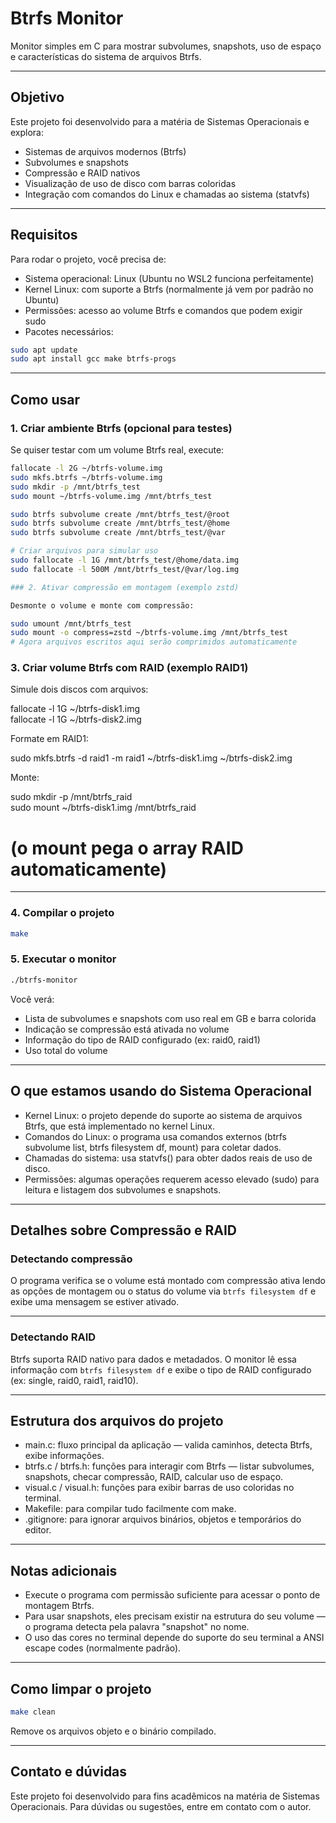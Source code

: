 # Btrfs Monitor

Monitor simples em C para mostrar subvolumes, snapshots, uso de espaço e características do sistema de arquivos Btrfs.

---

## Objetivo

Este projeto foi desenvolvido para a matéria de Sistemas Operacionais e explora:

- Sistemas de arquivos modernos (Btrfs)
- Subvolumes e snapshots
- Compressão e RAID nativos
- Visualização de uso de disco com barras coloridas
- Integração com comandos do Linux e chamadas ao sistema (statvfs)

---

## Requisitos

Para rodar o projeto, você precisa de:

- Sistema operacional: Linux (Ubuntu no WSL2 funciona perfeitamente)
- Kernel Linux: com suporte a Btrfs (normalmente já vem por padrão no Ubuntu)
- Permissões: acesso ao volume Btrfs e comandos que podem exigir sudo
- Pacotes necessários:

```bash
sudo apt update  
sudo apt install gcc make btrfs-progs  
```
---

## Como usar

### 1. Criar ambiente Btrfs (opcional para testes)

Se quiser testar com um volume Btrfs real, execute:
```bash
fallocate -l 2G ~/btrfs-volume.img  
sudo mkfs.btrfs ~/btrfs-volume.img  
sudo mkdir -p /mnt/btrfs_test  
sudo mount ~/btrfs-volume.img /mnt/btrfs_test  

sudo btrfs subvolume create /mnt/btrfs_test/@root  
sudo btrfs subvolume create /mnt/btrfs_test/@home  
sudo btrfs subvolume create /mnt/btrfs_test/@var  

# Criar arquivos para simular uso
sudo fallocate -l 1G /mnt/btrfs_test/@home/data.img  
sudo fallocate -l 500M /mnt/btrfs_test/@var/log.img  

### 2. Ativar compressão em montagem (exemplo zstd)

Desmonte o volume e monte com compressão:

sudo umount /mnt/btrfs_test  
sudo mount -o compress=zstd ~/btrfs-volume.img /mnt/btrfs_test  
# Agora arquivos escritos aqui serão comprimidos automaticamente
```
### 3. Criar volume Btrfs com RAID (exemplo RAID1)

Simule dois discos com arquivos:

fallocate -l 1G ~/btrfs-disk1.img  
fallocate -l 1G ~/btrfs-disk2.img  

Formate em RAID1:

sudo mkfs.btrfs -d raid1 -m raid1 ~/btrfs-disk1.img ~/btrfs-disk2.img  

Monte:

sudo mkdir -p /mnt/btrfs_raid  
sudo mount ~/btrfs-disk1.img /mnt/btrfs_raid  

# (o mount pega o array RAID automaticamente)

---

### 4. Compilar o projeto

```bash
make  
```

### 5. Executar o monitor
```bash
./btrfs-monitor
```  

Você verá:

- Lista de subvolumes e snapshots com uso real em GB e barra colorida  
- Indicação se compressão está ativada no volume  
- Informação do tipo de RAID configurado (ex: raid0, raid1)  
- Uso total do volume   

---

## O que estamos usando do Sistema Operacional

- Kernel Linux: o projeto depende do suporte ao sistema de arquivos Btrfs, que está implementado no kernel Linux.  
- Comandos do Linux: o programa usa comandos externos (btrfs subvolume list, btrfs filesystem df, mount) para coletar dados.  
- Chamadas do sistema: usa statvfs() para obter dados reais de uso de disco.  
- Permissões: algumas operações requerem acesso elevado (sudo) para leitura e listagem dos subvolumes e snapshots.  

---

## Detalhes sobre Compressão e RAID

### Detectando compressão

O programa verifica se o volume está montado com compressão ativa lendo as opções de montagem ou o status do volume via `btrfs filesystem df` e exibe uma mensagem se estiver ativado.

---

### Detectando RAID

Btrfs suporta RAID nativo para dados e metadados. O monitor lê essa informação com `btrfs filesystem df` e exibe o tipo de RAID configurado (ex: single, raid0, raid1, raid10).

---

## Estrutura dos arquivos do projeto

- main.c: fluxo principal da aplicação — valida caminhos, detecta Btrfs, exibe informações.  
- btrfs.c / btrfs.h: funções para interagir com Btrfs — listar subvolumes, snapshots, checar compressão, RAID, calcular uso de espaço.  
- visual.c / visual.h: funções para exibir barras de uso coloridas no terminal.  
- Makefile: para compilar tudo facilmente com make.  
- .gitignore: para ignorar arquivos binários, objetos e temporários do editor.  

---

## Notas adicionais

- Execute o programa com permissão suficiente para acessar o ponto de montagem Btrfs.  
- Para usar snapshots, eles precisam existir na estrutura do seu volume — o programa detecta pela palavra "snapshot" no nome.  
- O uso das cores no terminal depende do suporte do seu terminal a ANSI escape codes (normalmente padrão).  

---

## Como limpar o projeto

```bash
make clean  
```

Remove os arquivos objeto e o binário compilado.  

---

## Contato e dúvidas

Este projeto foi desenvolvido para fins acadêmicos na matéria de Sistemas Operacionais. Para dúvidas ou sugestões, entre em contato com o autor.

